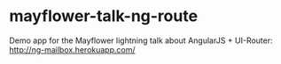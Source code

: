 mayflower-talk-ng-route
=======================

Demo app for the Mayflower lightning talk about AngularJS + UI-Router: http://ng-mailbox.herokuapp.com/
